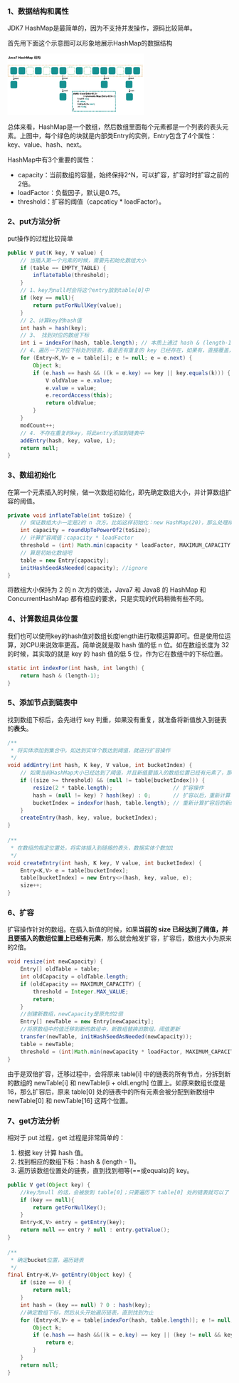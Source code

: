 ### 1、数据结构和属性

JDK7 HashMap是最简单的，因为不支持并发操作，源码比较简单。

首先用下面这个示意图可以形象地展示HashMap的数据结构

<img src=".images/20200413220825.png" alt="image-20200413163208701" style="zoom:30%;" />

总体来看，HashMap是一个数组，然后数组里面每个元素都是一个列表的表头元素。上图中，每个绿色的块就是内部类Entry的实例，Entry包含了4个属性：key、value、hash、next。

HashMap中有3个重要的属性：

- capacity：当前数组的容量，始终保持2^N，可以扩容，扩容时时扩容之前的2倍。
- loadFactor：负载因子，默认是0.75。
- threshold：扩容的阈值（capcaticy * loadFactor）。

### 2、put方法分析

put操作的过程比较简单

```java
public V put(K key, V value) {
    // 当插入第一个元素的时候，需要先初始化数组大小
    if (table == EMPTY_TABLE) {
        inflateTable(threshold);
    }
    // 1、key为null时会将这个entry放到table[0]中
    if (key == null){
        return putForNullKey(value);
    }
    // 2、计算key的hash值
    int hash = hash(key);
    // 3、 找到对应的数组下标
    int i = indexFor(hash, table.length); // 本质上通过 hash & (length-1)与操作
    // 4、遍历一下对应下标处的链表，看是否有重复的 key 已经存在，如果有，直接覆盖，put 方法返回旧值就结束了
    for (Entry<K,V> e = table[i]; e != null; e = e.next) {
        Object k;
        if (e.hash == hash && ((k = e.key) == key || key.equals(k))) {
            V oldValue = e.value;
            e.value = value;
            e.recordAccess(this);
            return oldValue;
        }
    }
    modCount++;
    // 4. 不存在重复的key，将此entry添加到链表中
    addEntry(hash, key, value, i);
    return null;
}
```

### 3、数组初始化

在第一个元素插入的时候，做一次数组初始化，即先确定数组大小，并计算数组扩容的阈值。

```java
private void inflateTable(int toSize) {
    // 保证数组大小一定是2的 n 次方。比如这样初始化：new HashMap(20)，那么处理成初始数组大小是32
    int capacity = roundUpToPowerOf2(toSize);
    // 计算扩容阈值：capacity * loadFactor
    threshold = (int) Math.min(capacity * loadFactor, MAXIMUM_CAPACITY + 1);
    // 算是初始化数组吧
    table = new Entry[capacity];
    initHashSeedAsNeeded(capacity); //ignore
}
```

将数组大小保持为 2 的 n 次方的做法，Java7 和 Java8 的 HashMap 和 ConcurrentHashMap 都有相应的要求，只是实现的代码稍微有些不同。

### 4、计算数组具体位置

我们也可以使用key的hash值对数组长度length进行取模运算即可。但是使用位运算，对CPU来说效率更高。简单说就是取 hash 值的低 n 位。如在数组长度为 32 的时候，其实取的就是 key 的 hash 值的低 5 位，作为它在数组中的下标位置。

```java
static int indexFor(int hash, int length) {
    return hash & (length-1);
}
```

### 5、添加节点到链表中

找到数组下标后，会先进行 key 判重，如果没有重复，就准备将新值放入到链表的**表头**。

```java
/**
 * 将实体添加到集合中。如达到实体个数达到阈值，就进行扩容操作
 */
void addEntry(int hash, K key, V value, int bucketIndex) {
    // 如果当前HashMap大小已经达到了阈值，并且新值要插入的数组位置已经有元素了，那么要扩容
    if ((size >= threshold) && (null != table[bucketIndex])) {
        resize(2 * table.length);					// 扩容操作
        hash = (null != key) ? hash(key) : 0;		// 扩容以后，重新计算 hash 值
        bucketIndex = indexFor(hash, table.length);	// 重新计算扩容后的新的下标
    }
    createEntry(hash, key, value, bucketIndex);
}

/**
 * 在数组的指定位置处，将实体插入到链接的表头，数据实体个数加1
 */
void createEntry(int hash, K key, V value, int bucketIndex) {
    Entry<K,V> e = table[bucketIndex];
    table[bucketIndex] = new Entry<>(hash, key, value, e);
    size++;
}
```

### 6、扩容

扩容操作针对的数组。在插入新值的时候，如果**当前的 size 已经达到了阈值，并且要插入的数组位置上已经有元素**，那么就会触发扩容，扩容后，数组大小为原来的2倍。

```java
void resize(int newCapacity) {
    Entry[] oldTable = table;
    int oldCapacity = oldTable.length;
    if (oldCapacity == MAXIMUM_CAPACITY) {
        threshold = Integer.MAX_VALUE;
        return;
    }
    //创建新数组，newCapacity是原先的2倍
    Entry[] newTable = new Entry[newCapacity]; 
    //将原数组中的值迁移到新的数组中，新数组替换旧数组，阈值更新
    transfer(newTable, initHashSeedAsNeeded(newCapacity));
    table = newTable;
    threshold = (int)Math.min(newCapacity * loadFactor, MAXIMUM_CAPACITY + 1);
}
```

由于是双倍扩容，迁移过程中，会将原来 table[i] 中的链表的所有节点，分拆到新的数组的 newTable[i] 和 newTable[i + oldLength] 位置上。如原来数组长度是 16，那么扩容后，原来 table[0] 处的链表中的所有元素会被分配到新数组中 newTable[0] 和 newTable[16] 这两个位置。

### 7、get方法分析

相对于 put 过程，get 过程是非常简单的：

1. 根据 key 计算 hash 值。
2. 找到相应的数组下标：hash & (length - 1)。
3. 遍历该数组位置处的链表，直到找到相等(==或equals)的 key。

```java
public V get(Object key) {
    //key为null 的话，会被放到 table[0]；只要遍历下 table[0] 处的链表就可以了
    if (key == null){
        return getForNullKey();
    }
    Entry<K,V> entry = getEntry(key);
    return null == entry ? null : entry.getValue();
}

/**
 * 确定bucket位置，遍历链表
 */
final Entry<K,V> getEntry(Object key) {
    if (size == 0) {
        return null;
    }
    int hash = (key == null) ? 0 : hash(key);
    //确定数组下标，然后从头开始遍历链表，直到找到为止
    for (Entry<K,V> e = table[indexFor(hash, table.length)]; e != null; e = e.next) {
        Object k;
        if (e.hash == hash &&((k = e.key) == key || (key != null && key.equals(k)))){
            return e;
        }
    }
    return null;
}
```

